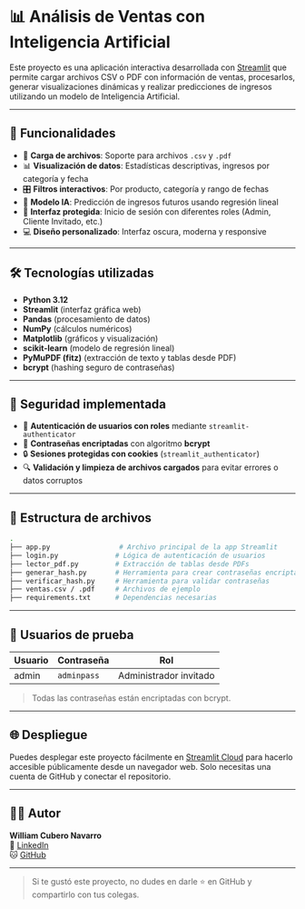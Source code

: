 # 📊 Análisis de Ventas con Inteligencia Artificial

Este proyecto es una aplicación interactiva desarrollada con [Streamlit](https://streamlit.io/) que permite cargar archivos CSV o PDF con información de ventas, procesarlos, generar visualizaciones dinámicas y realizar predicciones de ingresos utilizando un modelo de Inteligencia Artificial.

---

## 🚀 Funcionalidades

- 📁 **Carga de archivos**: Soporte para archivos `.csv` y `.pdf`
- 📊 **Visualización de datos**: Estadísticas descriptivas, ingresos por categoría y fecha
- 🎛️ **Filtros interactivos**: Por producto, categoría y rango de fechas
- 🤖 **Modelo IA**: Predicción de ingresos futuros usando regresión lineal
- 🧾 **Interfaz protegida**: Inicio de sesión con diferentes roles (Admin, Cliente Invitado, etc.)
- 💻 **Diseño personalizado**: Interfaz oscura, moderna y responsive

---

## 🛠️ Tecnologías utilizadas

- **Python 3.12**
- **Streamlit** (interfaz gráfica web)
- **Pandas** (procesamiento de datos)
- **NumPy** (cálculos numéricos)
- **Matplotlib** (gráficos y visualización)
- **scikit-learn** (modelo de regresión lineal)
- **PyMuPDF (fitz)** (extracción de texto y tablas desde PDF)
- **bcrypt** (hashing seguro de contraseñas)

---

## 🔐 Seguridad implementada

- 🔐 **Autenticación de usuarios con roles** mediante `streamlit-authenticator`
- 🧂 **Contraseñas encriptadas** con algoritmo **bcrypt**
- 🔒 **Sesiones protegidas con cookies** (`streamlit_authenticator`)
- 🔍 **Validación y limpieza de archivos cargados** para evitar errores o datos corruptos

---

## 📂 Estructura de archivos

```bash
.
├── app.py                 # Archivo principal de la app Streamlit
├── login.py              # Lógica de autenticación de usuarios
├── lector_pdf.py         # Extracción de tablas desde PDFs
├── generar_hash.py       # Herramienta para crear contraseñas encriptadas
├── verificar_hash.py     # Herramienta para validar contraseñas
├── ventas.csv / .pdf     # Archivos de ejemplo
├── requirements.txt      # Dependencias necesarias
```

---

## 🔐 Usuarios de prueba

| Usuario   | Contraseña       | Rol              |
|-----------|------------------|------------------|
| admin     |  `adminpass`     | Administrador invitado |

> Todas las contraseñas están encriptadas con bcrypt.

---

## 🌐 Despliegue

Puedes desplegar este proyecto fácilmente en [Streamlit Cloud](https://streamlit.io/cloud) para hacerlo accesible públicamente desde un navegador web. Solo necesitas una cuenta de GitHub y conectar el repositorio.

---

## 👨‍💻 Autor

**William Cubero Navarro**  
🔗 [LinkedIn](https://www.linkedin.com/in/william-cubero-navarro-75880727a/)  
🐱 [GitHub](https://github.com/DevWilliamCN)

---

> Si te gustó este proyecto, no dudes en darle ⭐ en GitHub y compartirlo con tus colegas.
